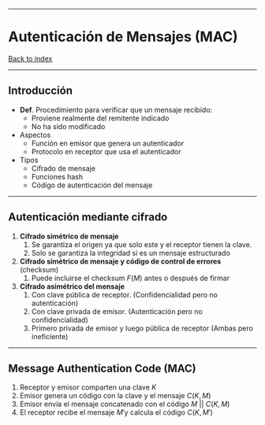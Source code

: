 
---
# Autenticación de Mensajes (MAC)

[Back to index](../README.md)

---

## Introducción
- **Def**. Procedimiento para verificar que un mensaje recibido:
	- Proviene realmente del remitente indicado
	- No ha sido modificado
- Aspectos
	- Función en emisor que genera un autenticador
	- Protocolo en receptor que usa el autenticador
- Tipos
	- Cifrado de mensaje
	- Funciones hash
	- Código de autenticación del mensaje
---
## Autenticación mediante cifrado
1. **Cifrado simétrico de mensaje**
	1. Se garantiza el origen ya que solo este y el receptor tienen la clave.
	2. Solo se garantiza la integridad si es un mensaje estructurado
2. **Cifrado simétrico de mensaje y código de control de errores** (checksum)
	1. Puede incluirse el checksum $F(M)$ antes o después de firmar
3. **Cifrado asimétrico del mensaje**
	1. Con clave pública de receptor. (Confidencialidad pero no autenticación)
	2. Con clave privada de emisor. (Autenticación pero no confidencialidad)
	3. Primero privada de emisor y luego pública de receptor (Ambas pero ineficiente)
---
## Message Authentication Code (MAC)
1. Receptor y emisor comparten una clave $K$
2. Emisor genera un código con la clave y el mensaje $C(K, M)$
3. Emisor envía el mensaje concatenado con el código $M \:||\: C(K, M)$
4. El receptor recibe el mensaje $M'$y calcula el código $C(K, M')$